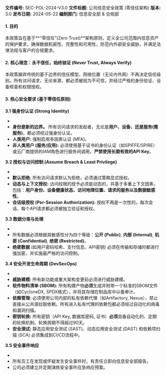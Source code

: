 **文件编号:** SEC-POL-2024-V3.0
**文件标题:** 公司信息安全政策 (零信任架构)
**版本:** 3.0
**发布日期:** 2024-05-22
**编制部门:** 信息安全部 & 合规部

#### **1. 目的**

本政策旨在基于**“零信任”(Zero Trust)**架构原则，定义全公司范围内信息资产的保护要求，确保数据机密性、完整性和可用性，防范内外部安全威胁，并满足法律法规与客户的合规要求。

#### **2. 核心理念：永不信任，始终验证 (Never Trust, Always Verify)**

本政策摒弃传统的基于边界的信任模型。网络位置（无论内外网）不再决定信任级别。所有访问请求，无论来源，都必须被视为不可信，并经过严格的身份验证、设备核查和权限授权。

#### **3. 核心安全要求 (基于零信任原则)**

**3.1 强身份认证 (Strong Identity)**

- 
- **身份是新的边界。** 所有访问请求的发起者，无论是**用户、设备、还是服务(微服务)**，都必须经过强身份认证。
- **人类用户:** 强制启用多因素认证 (MFA)。
- **非人类用户 (服务/应用):** 必须使用基于证书的身份认证（如SPIFFE/SPIRE）或云厂商提供的IAM角色进行服务间调用，**严禁使用长期有效的API Key**。

**3.2 授权与访问控制 (Assume Breach & Least Privilege)**

- 
- **默认拒绝:** 所有访问请求默认为拒绝，必须通过策略显式授权。
- **动态与上下文授权:** 访问权限的授予必须是动态的，并基于多重上下文因素，包括：**用户身份、设备健康状态、访问地理位置、请求的服务以及数据敏感性**。
- **会话级授权 (Per-Session Authorization):** 授权不再是一次性的。每次会话、每个API请求都必须被独立验证和授权。

**3.3 数据分类与处理**

- 
- 所有数据必须根据其敏感性分为四个等级：**公开 (Public)**, **内部 (Internal)**, **机密 (Confidential)**, **绝密 (Restricted)**。
- **绝密数据** (如用户密码哈希、支付信息、API密钥) 必须在传输和存储时都进行强加密，并实施最严格的访问控制。

**3.4 安全开发生命周期 (DevSecOps)**

- 
- **威胁建模:** 所有新功能或重大架构变更前必须进行威胁建模。
- **软件物料清单 (SBOM):** 所有构建产物**必须**生成并附带一个标准的SBOM文件（如CycloneDX, SPDX格式），并将其存储在制品库中以备审计。
- **依赖管理:** 必须使用公司内部的私有依赖代理（如Artifactory, Nexus），禁止直接从公共源拉取依赖。所有进入私有代理的依赖包都必须经过自动化的病毒和漏洞扫描。
- **密钥轮换:** 所有密钥（API Key, 数据库密码, 证书）**必须**具备自动化的、定期的轮换机制，轮换周期不得超过90天。
- **安全测试:** 静态应用安全测试 (SAST)、动态应用安全测试 (DAST) 和依赖项扫描 (SCA) 必须集成到CI/CD流程中。

**3.5 安全事件响应**

- 
- 所有员工在发现或怀疑发生安全事件时，有责任立即向信息安全部报告。
- 公司必须建立并定期演练安全事件应急响应预案。